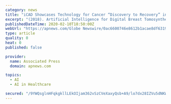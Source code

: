 ```yaml
---
category: news
title: "iCAD Showcases Technology for Cancer “Discovery to Recovery” including ProFound AI Platform and Xoft System at Arab Health 2020 in Dubai"
excerpt: "(2018). Artificial Intelligence for Digital Breast Tomosynthesis – Reader Study Results. [White paper]. Accessed via https://www.icadmed.com/assets/dmm253-reader-studies-results-rev-a.pdf About iCAD, Inc. Headquartered in Nashua, NH, iCAD is a global medical technology leader providing innovative cancer detection and therapy solutions."
publishedDateTime: 2020-02-10T18:50:00Z
webUrl: "https://apnews.com/Globe Newswire/0ac6600746e8612b1acae8df63198870"
type: article
quality: 0
heat: 0
published: false

provider:
  name: Associated Press
  domain: apnews.com

topics:
  - AI
  - AI in Healthcare

secured: "/9YWQsglnHFqkgkllLEkOIjam362vSzCVeXaxyQsb+A9/lo7dx28IZVu5dNKW7AXoQxz3szrH4knB6GQk2T2DC+r4WXq2My+8gWz9l8NF3Jz1vZieuw0FnrbfP85IZyypNISeUZeROj1Ian5Pe/0JK2wW8BiW8HYpOZEnKHhJbhGIizDaxIoGNm/SZhuai03JyO0wsQhzsqi0Oftvk9g5TVZQMQe+M8Mb/OG5/9f1KNjOAg++2gGtYmkXvIQAUF4OQfk8mvqkl8rDF/WtpjKUrAHZ0pMSmZPKKigcFsNk0TYoI7/4oIp1YybvWyMnlnV;xldSwRUO3TgKrp5wWXMu2g=="
---
```


